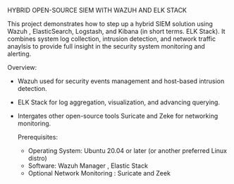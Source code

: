 HYBRID OPEN-SOURCE SIEM WITH WAZUH AND ELK STACK

This project demonstrates how to step up a hybrid SIEM solution using Wazuh , ElasticSearch, Logstash, and Kibana (in short terms. ELK Stack). It combines system log collection, intrusion detection, and network traffic anaylsis to provide full insight in the security system monitoring and alerting.

Overview: 
- Wazuh used for security events management and host-based intrusion detection.
- ELK Stack for log aggregation, visualization, and advancing querying.
- Intergates other open-source tools Suricate and Zeke for networking monitoring.

  Prerequisites:

   - Operating System: Ubuntu 20.04 or later (or another preferred Linux distro)
  - Software: Wazuh Manager , Elastic Stack
  - Optional Network Monitoring : Suricate and Zeek
  

